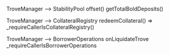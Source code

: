 TroveManager --> StabilityPool
	offset()
	getTotalBoldDeposits()

TroveManager --> CollateralRegistry
	redeemCollateral() => _requireCallerIsCollateralRegistry()

TroveManager --> BorrowerOperations
	onLiquidateTrove
	_requireCallerIsBorrowerOperations





